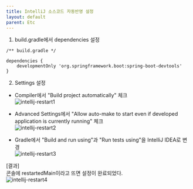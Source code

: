 ```yaml
---
title: IntelliJ 소스코드 자동반영 설정
layout: default
parent: Etc
---
```


1. build.gradle에서 dependencies 설정   

```
/** build.gradle */

dependencies {
    developmentOnly 'org.springframework.boot:spring-boot-devtools'
}
```

2. Settings 설정

- Compiler에서 "Build project automatically" 체크   
![intellij-restart1]("/assets/images/intellij-restart1.png")

- Advanced Settings에서 "Allow auto-make to start even if developed application is currently running" 체크   
![intellij-restart2]("/assets/images/intellij-restart2.png")

- Gradle에서 "Build and run using"과 "Run tests using"을 IntelliJ IDEA로 변경    
![intellij-restart3]("/assets/images/intellij-restart3.png")


[결과]   
콘솔에 restartedMain이라고 뜨면 설정이 완료되었다.    
![intellij-restart4]("/assets/images/intellij-restart4.png")